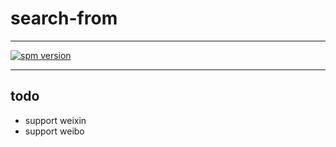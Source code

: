 # search-from

---

[![spm version](http://moekit.com/badge/visit-from)](http://moekit.com/package/visit-from)


---


## todo

+ support weixin
+ support weibo


